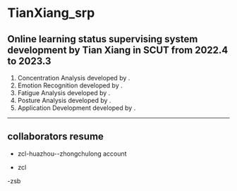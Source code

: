 # TianXiang_srp
## Online learning status supervising system development by Tian Xiang in SCUT from 2022.4 to 2023.3
1. Concentration Analysis developed by .
2. Emotion Recognition developed by .
3. Fatigue Analysis developed by .
4. Posture Analysis developed by .
5. Application Development developed by .
---
## collaborators resume
* zcl-huazhou--zhongchulong account

- zcl

-zsb


